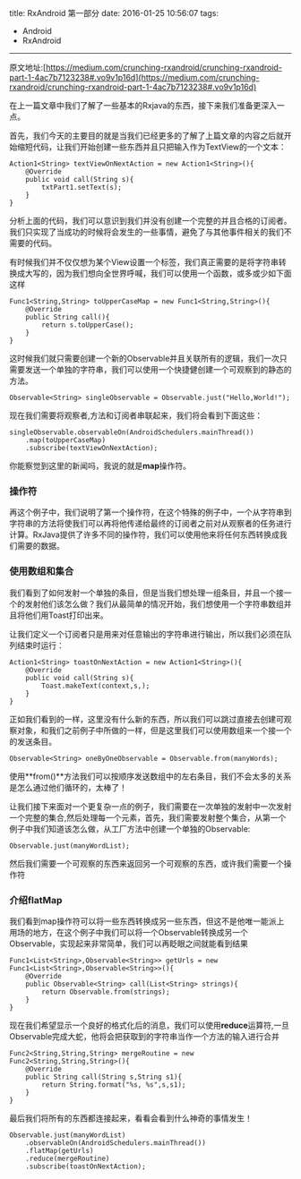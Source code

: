 title: RxAndroid 第一部分
date: 2016-01-25 10:56:07
tags:
- Android
- RxAndroid

---
原文地址:[https://medium.com/crunching-rxandroid/crunching-rxandroid-part-1-4ac7b7123238#.vo9v1p16d](https://medium.com/crunching-rxandroid/crunching-rxandroid-part-1-4ac7b7123238#.vo9v1p16d)

在上一篇文章中我们了解了一些基本的Rxjava的东西，接下来我们准备更深入一点。

首先，我们今天的主要目的就是当我们已经更多的了解了上篇文章的内容之后就开始缩短代码，让我们开始创建一些东西并且只把输入作为TextView的一个文本：

	Action1<String> textViewOnNextAction = new Action1<String>(){
		@Override
		public void call(String s){
			txtPart1.setText(s);
		}
	}
	
分析上面的代码，我们可以意识到我们并没有创建一个完整的并且合格的订阅者。我们只实现了当成功的时候将会发生的一些事情，避免了与其他事件相关的我们不需要的代码。

有时候我们并不仅仅想为某个View设置一个标签，我们真正需要的是将字符串转换成大写的，因为我们想向全世界呼喊，我们可以使用一个函数，或多或少如下面这样

	Func1<String,String> toUpperCaseMap = new Func1<String,String>(){
		@Override
		public String call(){
			return s.toUpperCase();
		}
	}
	
这时候我们就只需要创建一个新的Observable并且关联所有的逻辑，我们一次只需要发送一个单独的字符串，我们可以使用一个快捷健创建一个可观察到的静态的方法。

	Observable<String> singleObservable = Observable.just("Hello,World!");

现在我们需要将观察者,方法和订阅者串联起来，我们将会看到下面这些：

	singleObservable.observableOn(AndroidSchedulers.mainThread())
		.map(toUpperCaseMap)
		.subscribe(textViewOnNextAction);
		
你能察觉到这里的新闻吗，我说的就是**map**操作符。

### 操作符

再这个例子中，我们说明了第一个操作符，在这个特殊的例子中，一个从字符串到字符串的方法将使我们可以再将他传递给最终的订阅者之前对从观察者的任务进行计算。RxJava提供了许多不同的操作符，我们可以使用他来将任何东西转换成我们需要的数据。

### 使用数组和集合

我们看到了如何发射一个单独的条目，但是当我们想处理一组条目，并且一个接一个的发射他们该怎么做？我们从最简单的情况开始，我们想使用一个字符串数组并且将他们用Toast打印出来。

让我们定义一个订阅者只是用来对任意输出的字符串进行输出，所以我们必须在队列结束时运行：

	Action1<String> toastOnNextAction = new Action1<String>(){
		@Override
		public void call(String s){
			Toast.makeText(context,s,);
		}
	}
	
正如我们看到的一样，这里没有什么新的东西，所以我们可以跳过直接去创建可观察对象，和我们之前例子中所做的一样，但是这里我们可以使用数组来一个接一个的发送条目。

	Observable<String> oneByOneObservable = Observable.from(manyWords);
	
使用**from()**方法我们可以按顺序发送数组中的左右条目，我们不会太多的关系是怎么通过他们循环的，太棒了！

让我们接下来面对一个更复杂一点的例子，我们需要在一次单独的发射中一次发射一个完整的集合,然后处理每一个元素，首先，我们需要发射整个集合，从第一个例子中我们知道该怎么做，从工厂方法中创建一个单独的Observable:

	Observable.just(manyWordList);
	
然后我们需要一个可观察的东西来返回另一个可观察的东西，或许我们需要一个操作符

### 介绍flatMap

我们看到map操作符可以将一些东西转换成另一些东西，但这不是他唯一能派上用场的地方，在这个例子中我们可以将一个Observable转换成另一个Observable，实现起来非常简单，我们可以再眨眼之间就能看到结果

	Func1<List<String>,Observable<String>> getUrls = new Func1<List<String>,Observable<String>>(){
		@Override
		public Observable<String> call(List<String> strings){
			return Observable.from(strings);
		}
	}
	
现在我们希望显示一个良好的格式化后的消息，我们可以使用**reduce**运算符,一旦Observable完成大蛇，他将会把获取到的字符串当作一个方法的输入进行合并

	Func2<String,String,String> mergeRoutine = new Func2<String,String,String>(){
		@Override
		public String call(String s,String s1){
			return String.format("%s, %s",s,s1);
		}
	}
	
最后我们将所有的东西都连接起来，看看会看到什么神奇的事情发生！

	Observable.just(manyWordList)
		.observableOn(AndroidSchedulers.mainThread())
		.flatMap(getUrls)
		.reduce(mergeRoutine)
		.subscribe(toastOnNextAction);